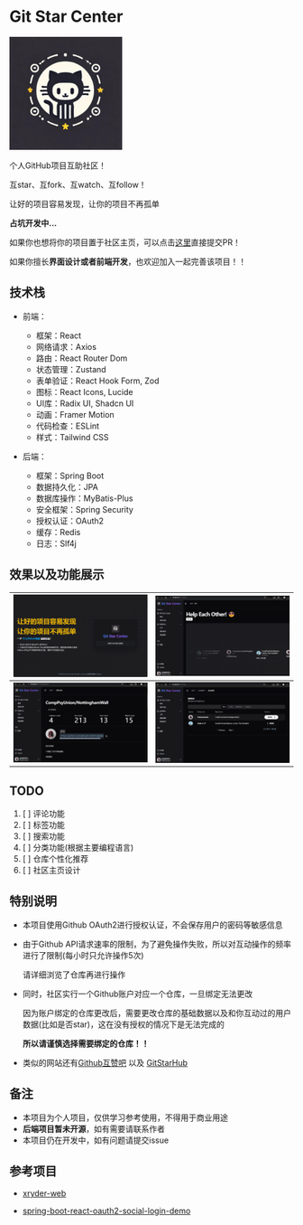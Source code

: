 # Git Star Center

<img src="src/assets/logo.jpg" width="200" />

个人GitHub项目互助社区！

互star、互fork、互watch、互follow！

让好的项目容易发现，让你的项目不再孤单

**占坑开发中...**

如果你也想将你的项目置于社区主页，可以点击[这里](https://github.com/Pleasurecruise/git-star-center/blob/master/src/page/dashboard/index.tsx)直接提交PR！

如果你擅长**界面设计或者前端开发**，也欢迎加入一起完善该项目！！

## 技术栈

- 前端：
  - 框架：React
  - 网络请求：Axios
  - 路由：React Router Dom
  - 状态管理：Zustand
  - 表单验证：React Hook Form, Zod
  - 图标：React Icons, Lucide
  - UI库：Radix UI, Shadcn UI
  - 动画：Framer Motion
  - 代码检查：ESLint
  - 样式：Tailwind CSS

- 后端：
  - 框架：Spring Boot
  - 数据持久化：JPA
  - 数据库操作：MyBatis-Plus
  - 安全框架：Spring Security
  - 授权认证：OAuth2
  - 缓存：Redis
  - 日志：Slf4j

## 效果以及功能展示

| ![Example 1](src/assets/example/login.jpg) | ![Example 2](src/assets/example/help.png)   |
|--------------------------------------------|---------------------------------------------|
| ![Example 2](src/assets/example/repo.png)  | ![Example 2](src/assets/example/search.png) |

## TODO

1. [ ] 评论功能
2. [ ] 标签功能
3. [ ] 搜索功能
4. [ ] 分类功能(根据主要编程语言)
5. [ ] 仓库个性化推荐
6. [ ] 社区主页设计

## 特别说明

- 本项目使用Github OAuth2进行授权认证，不会保存用户的密码等敏感信息

- 由于Github API请求速率的限制，为了避免操作失败，所以对互动操作的频率进行了限制(每小时只允许操作5次)

  请详细浏览了仓库再进行操作

- 同时，社区实行一个Github账户对应一个仓库，一旦绑定无法更改

  因为账户绑定的仓库更改后，需要更改仓库的基础数据以及和你互动过的用户数据(比如是否star)，这在没有授权的情况下是无法完成的
  
  **所以请谨慎选择需要绑定的仓库！！**

- 类似的网站还有[Github互赞吧](https://gitstar.com.cn/) 以及 [GitStarHub](https://www.gitstarhub.com/)

## 备注

- 本项目为个人项目，仅供学习参考使用，不得用于商业用途
- **后端项目暂未开源**，如有需要请联系作者
- 本项目仍在开发中，如有问题请提交issue

## 参考项目

- [xryder-web](https://github.com/pipijoe/xryder-web)

- [spring-boot-react-oauth2-social-login-demo](https://github.com/callicoder/spring-boot-react-oauth2-social-login-demo)


